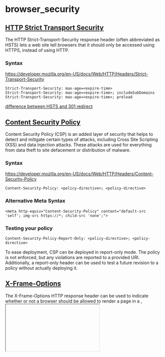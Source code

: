 # browser_security

## [HTTP Strict Transport Security](https://developer.mozilla.org/en-US/docs/Web/HTTP/Headers/Strict-Transport-Security)

The HTTP Strict-Transport-Security response header (often abbreviated as HSTS)  lets a web site tell browsers that it should only be accessed using HTTPS, instead of using HTTP.

### Syntax
https://developer.mozilla.org/en-US/docs/Web/HTTP/Headers/Strict-Transport-Security
```
Strict-Transport-Security: max-age=<expire-time>
Strict-Transport-Security: max-age=<expire-time>; includeSubDomains
Strict-Transport-Security: max-age=<expire-time>; preload
```

[difference between HSTS and 301 redirect](https://security.stackexchange.com/questions/129273/whats-the-difference-between-using-hsts-and-doing-a-301-redirection)

## [Content Security Policy](https://developer.mozilla.org/en-US/docs/Web/HTTP/CSP)

Content Security Policy (CSP) is an added layer of security that helps to detect and mitigate certain types of attacks, including Cross Site Scripting (XSS) and data injection attacks. These attacks are used for everything from data theft to site defacement or distribution of malware.

### Syntax
https://developer.mozilla.org/en-US/docs/Web/HTTP/Headers/Content-Security-Policy
```
Content-Security-Policy: <policy-directive>; <policy-directive>
```

### Alternative Meta Syntax
```
<meta http-equiv="Content-Security-Policy" content="default-src 'self'; img-src https://*; child-src 'none';">
```

### Testing your policy
```
Content-Security-Policy-Report-Only: <policy-directive>; <policy-directive>
```
To ease deployment, CSP can be deployed in report-only mode. The policy is not enforced, but any violations are reported to a provided URI. Additionally, a report-only header can be used to test a future revision to a policy without actually deploying it.

## [X-Frame-Options](https://developer.mozilla.org/en-US/docs/Web/HTTP/Headers/X-Frame-Options)

The X-Frame-Options HTTP response header can be used to indicate whether or not a browser should be allowed to render a page in a <frame>, <iframe> or <object> . Sites can use this to avoid clickjacking attacks, by ensuring that their content is not embedded into other sites.

### Syntax
https://developer.mozilla.org/en-US/docs/Web/HTTP/Headers/X-Frame-Options
```
X-Frame-Options: DENY
X-Frame-Options: SAMEORIGIN
X-Frame-Options: ALLOW-FROM https://example.com/
```

## [Same Origin Policy](https://developer.mozilla.org/en-US/docs/Web/Security/Same-origin_policy)
The same-origin policy restricts how a document or script loaded from one origin can interact with a resource from another origin. It is a critical security mechanism for isolating potentially malicious documents.

## [CORS](https://developer.mozilla.org/en-US/docs/HTTP/Access_control_CORS)
## [Cross-site Request Forgery CSRF](https://www.owasp.org/index.php/Cross-Site_Request_Forgery_%28CSRF%29)
